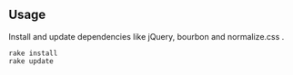 ## Usage

Install and update dependencies like jQuery, bourbon and normalize.css .

```
rake install
rake update
```